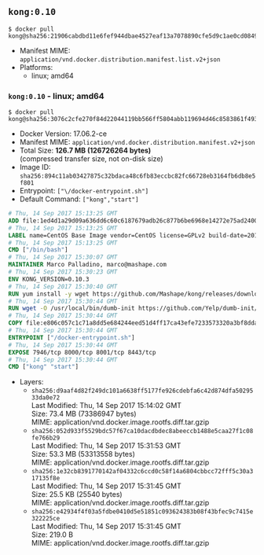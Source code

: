 ## `kong:0.10`

```console
$ docker pull kong@sha256:21906cabdbd11e6fef944dbae4527eaf13a7078890cfe5d9c1ae0cd08496da72
```

-	Manifest MIME: `application/vnd.docker.distribution.manifest.list.v2+json`
-	Platforms:
	-	linux; amd64

### `kong:0.10` - linux; amd64

```console
$ docker pull kong@sha256:3076c2cfe270f84d22044119bb566ff5804abb119694d46c8583861f493b2a3f
```

-	Docker Version: 17.06.2-ce
-	Manifest MIME: `application/vnd.docker.distribution.manifest.v2+json`
-	Total Size: **126.7 MB (126726264 bytes)**  
	(compressed transfer size, not on-disk size)
-	Image ID: `sha256:894c11ab03427875c32bdaca48c6fb83eccbc82fc66728eb3164fb6db8e5f801`
-	Entrypoint: `["\/docker-entrypoint.sh"]`
-	Default Command: `["kong","start"]`

```dockerfile
# Thu, 14 Sep 2017 15:13:25 GMT
ADD file:1ed4d1a29d09a636dd6c60c6187679adb26c877b6be6968e14272e75ad240073 in / 
# Thu, 14 Sep 2017 15:13:25 GMT
LABEL name=CentOS Base Image vendor=CentOS license=GPLv2 build-date=20170911
# Thu, 14 Sep 2017 15:13:25 GMT
CMD ["/bin/bash"]
# Thu, 14 Sep 2017 15:30:07 GMT
MAINTAINER Marco Palladino, marco@mashape.com
# Thu, 14 Sep 2017 15:30:23 GMT
ENV KONG_VERSION=0.10.3
# Thu, 14 Sep 2017 15:30:40 GMT
RUN yum install -y wget https://github.com/Mashape/kong/releases/download/$KONG_VERSION/kong-$KONG_VERSION.el7.noarch.rpm &&     yum clean all
# Thu, 14 Sep 2017 15:30:44 GMT
RUN wget -O /usr/local/bin/dumb-init https://github.com/Yelp/dumb-init/releases/download/v1.1.3/dumb-init_1.1.3_amd64 &&     chmod +x /usr/local/bin/dumb-init
# Thu, 14 Sep 2017 15:30:44 GMT
COPY file:e806c057c1c71a8dd5e684244eed51d4ff17ca43efe7233573320a3bf8dda3a4 in /docker-entrypoint.sh 
# Thu, 14 Sep 2017 15:30:44 GMT
ENTRYPOINT ["/docker-entrypoint.sh"]
# Thu, 14 Sep 2017 15:30:44 GMT
EXPOSE 7946/tcp 8000/tcp 8001/tcp 8443/tcp
# Thu, 14 Sep 2017 15:30:44 GMT
CMD ["kong" "start"]
```

-	Layers:
	-	`sha256:d9aaf4d82f249dc101a6638ff5177fe926cdebfa6c42d874dfa5029533da0e72`  
		Last Modified: Thu, 14 Sep 2017 15:14:02 GMT  
		Size: 73.4 MB (73386947 bytes)  
		MIME: application/vnd.docker.image.rootfs.diff.tar.gzip
	-	`sha256:052d933f5529bdc57f67ca10dacdbdec8abeeccb1488e5caa27f1c08fe766b29`  
		Last Modified: Thu, 14 Sep 2017 15:31:53 GMT  
		Size: 53.3 MB (53313558 bytes)  
		MIME: application/vnd.docker.image.rootfs.diff.tar.gzip
	-	`sha256:1e32cb8391770142af04332c6ccd0c58f14a6804cbbcc72fff5c30a317135f8e`  
		Last Modified: Thu, 14 Sep 2017 15:31:45 GMT  
		Size: 25.5 KB (25540 bytes)  
		MIME: application/vnd.docker.image.rootfs.diff.tar.gzip
	-	`sha256:e42934f4f03a5fdbe0410d5e51851c093624383b08f43bfec9c7415e322225ce`  
		Last Modified: Thu, 14 Sep 2017 15:31:45 GMT  
		Size: 219.0 B  
		MIME: application/vnd.docker.image.rootfs.diff.tar.gzip

